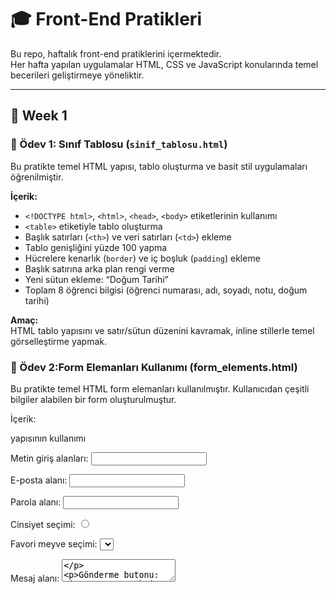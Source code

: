 # 🎓 Front-End Pratikleri

Bu repo, haftalık front-end pratiklerini içermektedir.  
Her hafta yapılan uygulamalar HTML, CSS ve JavaScript konularında temel becerileri geliştirmeye yöneliktir.

---

## 📁 Week 1

### 🧾 Ödev 1: Sınıf Tablosu (`sinif_tablosu.html`)
Bu pratikte temel HTML yapısı, tablo oluşturma ve basit stil uygulamaları öğrenilmiştir.

**İçerik:**
- `<!DOCTYPE html>`, `<html>`, `<head>`, `<body>` etiketlerinin kullanımı  
- `<table>` etiketiyle tablo oluşturma  
- Başlık satırları (`<th>`) ve veri satırları (`<td>`) ekleme  
- Tablo genişliğini yüzde 100 yapma  
- Hücrelere kenarlık (`border`) ve iç boşluk (`padding`) ekleme  
- Başlık satırına arka plan rengi verme  
- Yeni sütun ekleme: “Doğum Tarihi”  
- Toplam 8 öğrenci bilgisi (öğrenci numarası, adı, soyadı, notu, doğum tarihi)

**Amaç:**  
HTML tablo yapısını ve satır/sütun düzenini kavramak, inline stillerle temel görselleştirme yapmak.

### 🧾 Ödev 2:Form Elemanları Kullanımı (form_elements.html)
Bu pratikte temel HTML form elemanları kullanılmıştır. Kullanıcıdan çeşitli bilgiler alabilen bir form oluşturulmuştur.

İçerik:

<form> yapısının kullanımı

Metin giriş alanları: <input type="text">

E-posta alanı: <input type="email">

Parola alanı: <input type="password">

Cinsiyet seçimi: <input type="radio">

Favori meyve seçimi: <select> ve <option>

Mesaj alanı: <textarea>

Gönderme butonu: <input type="submit">

Amaç:
Form yapısını, etiketleri (<label>) ve kullanıcıdan veri almayı sağlayan temel HTML form elemanlarını tanımak ve doğru şekilde kullanmak.

🧾 Ödev 3 – İlk Web Sayfamızı Oluşturmak 

Bu proje, HTML5 yapısını kullanarak kişisel bir tanıtım (CV) sayfası oluşturmak amacıyla geliştirilmiştir.
Proje kapsamında temel HTML etiketleri, semantik yapı, bağlantılar ve iframe kullanımı uygulanmıştır.

🧠 Kullanılan Teknolojiler

HTML5

– Başlık ve paragraflar

– Sıralı ve sırasız listeler

 – Harici bağlantılar (GitHub, LinkedIn, e-posta)

– Dış içerik (YouTube videosu) entegrasyonu

– İçeriğin bölümlere ayrılması

🧩 İçerik Yapısı

Kişisel Bilgiler: Ad, e-posta, telefon, LinkedIn ve GitHub bağlantıları

Summary: Geçmiş ve yazılım hedefleri

Eğitim Bilgileri: Üniversiteler ve bootcamp katılımı

İş Deneyimi: Geçmiş çalışma ve staj deneyimleri

Projeler: Python tabanlı otomasyon projesi

Yetenekler: Programlama dilleri, web teknolojileri, dil bilgisi

İletişim: E-posta bağlantısı ve YouTube iframe entegrasyonu

🎯 Amaç

HTML dilinin temel yapı taşlarını kullanarak, biçimlendirilmiş bir kişisel tanıtım sayfası oluşturmak.
Bu çalışma, semantik etiketleme ve sayfa yapısının bölümlendirilmesi konularında temel bir pratik sağlar.

🧾 Ödev 4 – Kişisel Blog Sayfası Oluşturma

Bu proje, yalnızca HTML5 kullanılarak hazırlanmış basit bir kişisel blog sayfasıdır.
Sayfada üç blog yazısı yer almaktadır: Tayland Gezi Rehberi, En İyi Bilim Kurgu Filmleri ve Jack London Kitaplarına Başlarken.

💡 Kullanılan Yapılar

— Başlıklar ve paragraflar

— Sırasız ve sıralı listeler

— Yerel klasörden yüklenen görseller (images/ dizini içinde)

— Dış kaynak bağlantıları

🎯 Amaç

Temel HTML etiketlerini kullanarak çok bölümlü, görsel destekli bir blog yapısı oluşturmak ve dosya sistemi üzerinden görsel çağırmayı öğrenmek.

🧾 Ödev 5 – Rehber Web Sitesi Oluşturma (Tayland Rehberi)

Bu proje, yalnızca HTML5 kullanılarak oluşturulmuş çok sayfalı bir web sitesidir.
Site, Tayland’a seyahat etmeyi planlayanlar için hazırlanmış temel bir gezi rehberidir.
Proje kapsamında dört sayfa tasarlanmıştır: Ana Sayfa, Hakkında, Gezilecek Yerler ve İletişim.

🧠 Kullanılan Etiketler

<nav> — Sayfalar arası navigasyon menüsü

<h1>, <h2>, <p> — Başlıklar ve açıklama paragrafları

<ul>, <ol> — Sıralı ve sırasız listeler

<img> — Görseller (üst dizindeki images klasöründen ../images/... ile çağrılır)

<form> — Basit iletişim formu

🎯 Amaç

HTML5 yapısını kullanarak çok sayfalı, menülü bir rehber sitesi geliştirmek ve
klasörler arası görsel erişimini (../images/...) doğru şekilde uygulamayı öğrenmek.
